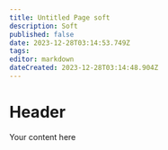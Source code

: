 ```yaml
---
title: Untitled Page soft
description: Soft
published: false
date: 2023-12-28T03:14:53.749Z
tags: 
editor: markdown
dateCreated: 2023-12-28T03:14:48.904Z
---
```


# Header
Your content here